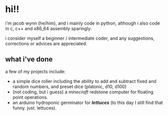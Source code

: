 # hi!!

i'm jacob wynn (he/him), and i mainly code in python, although i also code in c, c++ and x86_64 assembly sparingly.

i consider myself a beginner / intermediate coder, and any suggestions, corrections or advices are appreciated.

## what i've done

a few of my projects include:

- a simple dice roller including the ability to add and subtract fixed and random numbers, and preset dice (platonic, d10, d100)
- (not coding, but i guess) a *minecraft* redstone computer for floating point operations.
- an arduino hydroponic germinator for ***lettuces*** (to this day I still find that funny. just. lettuces).
